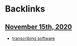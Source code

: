 
# Backlinks
## [November 15th, 2020](<November 15th, 2020.md>)
-  [transcribing software](<transcribing software.md>)

